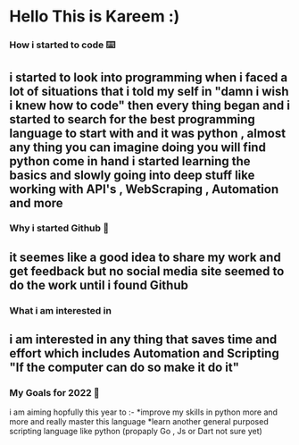 # Hello This is Kareem :)
### How i started to code ⌨️
i started to look into programming when i faced a lot of situations that i told my self in "damn i wish i knew how to code" then every thing began 
and i started to search for the best programming language to start with and it was python , almost any thing you can imagine doing you will find python come in hand 
i started learning the basics and slowly going into deep stuff like working with API's , WebScraping , Automation and more 
---
### Why i started Github 🚶
it seemes like a good idea to share my work and get feedback but no social media site seemed to do the work until i found Github 
---
### What i am interested in 
i am interested in any thing that saves time and effort which includes Automation and Scripting "If the computer can do so make it do it"
---
### My Goals for 2022 🎯
i am aiming hopfully this year to :-
*improve my skills in python more and more and really master this language 
*learn another general purposed scripting language like python (propaply Go , Js or Dart not sure yet)
